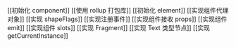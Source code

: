 [[初始化 component]]
[[使用 rollup 打包库]]
[[初始化 element]]
[[实现组件代理对象]]
[[实现 shapeFlags]]
[[实现注册事件]]
[[实现组件接收 props]]
[[实现组件 emit]]
[[实现组件 slots]]
[[实现 Fragment]]
[[实现 Text 类型节点]]
[[实现 getCurrentInstance]]